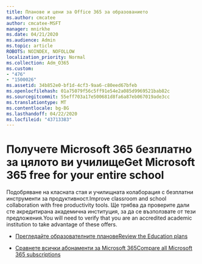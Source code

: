 ```yaml
---
title: Планове и цени за Office 365 за образованието
ms.author: cmcatee
author: cmcatee-MSFT
manager: mnirkhe
ms.date: 04/21/2020
ms.audience: Admin
ms.topic: article
ROBOTS: NOINDEX, NOFOLLOW
localization_priority: Normal
ms.collection: Adm_O365
ms.custom:
- "476"
- "1500026"
ms.assetid: 34b852e0-bf1d-4cf3-9aa6-c80eed67bfeb
ms.openlocfilehash: 01a75079f56c5ff91e54e2a085d9969521bab82c
ms.sourcegitcommit: 55eff703a17e500681d8fa6a87eb067019ade3cc
ms.translationtype: MT
ms.contentlocale: bg-BG
ms.lasthandoff: 04/22/2020
ms.locfileid: "43713383"
---
```

# <a name="get-microsoft-365-free-for-your-entire-school"></a><span data-ttu-id="852d1-102">Получете Microsoft 365 безплатно за цялото ви училище</span><span class="sxs-lookup"><span data-stu-id="852d1-102">Get Microsoft 365 free for your entire school</span></span>

<span data-ttu-id="852d1-103">Подобряване на класната стая и училищната колаборация с безплатни инструменти за продуктивност.</span><span class="sxs-lookup"><span data-stu-id="852d1-103">Improve classroom and school collaboration with free productivity tools.</span></span> <span data-ttu-id="852d1-104">Ще трябва да проверите дали сте акредитирана академична институция, за да се възползвате от тези предложения.</span><span class="sxs-lookup"><span data-stu-id="852d1-104">You will need to verify that you are an accredited academic institution to take advantage of these offers.</span></span>
  
- [<span data-ttu-id="852d1-105">Прегледайте образователните планове</span><span class="sxs-lookup"><span data-stu-id="852d1-105">Review the Education plans</span></span>](https://products.office.com/academic/compare-office-365-education-plans)

- [<span data-ttu-id="852d1-106">Сравнете всички абонаменти за Microsoft 365</span><span class="sxs-lookup"><span data-stu-id="852d1-106">Compare all Microsoft 365 subscriptions</span></span>](https://products.office.com/business/compare-more-office-365-for-business-plans)